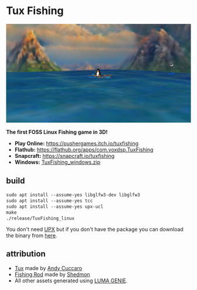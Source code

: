 # Tux Fishing

![Screenshot of the Tux Fishing game](https://raw.githubusercontent.com/mrbid/TuxFishing/main/screenshot.png)

**The first FOSS Linux Fishing game in 3D!**

- **Play Online:** https://pushergames.itch.io/tuxfishing
- **Flathub:** https://flathub.org/apps/com.voxdsp.TuxFishing
- **Snapcraft:** https://snapcraft.io/tuxfishing
- **Windows:** [TuxFishing_windows.zip](https://github.com/mrbid/TuxFishing/releases/download/1.0/TuxFishing_windows.zip)

## build
```
sudo apt install --assume-yes libglfw3-dev libglfw3
sudo apt install --assume-yes tcc
sudo apt install --assume-yes upx-ucl
make
./release/TuxFishing_linux
```
You don't need [UPX](https://upx.github.io/) but if you don't have the package you can download the binary from [here](https://github.com/upx/upx/releases).

## attribution
* [Tux](https://sketchfab.com/3d-models/tux-157de95fa4014050a969a8361a83d366) made by [Andy Cuccaro](https://andycuccaro.gumroad.com/)
* [Fishing Rod](https://sketchfab.com/3d-models/fishing-rod-1ffdece4c1054f44b640ef3a189ada09) made by [Shedmon](https://sketchfab.com/shedmon)
* All other assets generated using [LUMA GENIE](https://lumalabs.ai/genie).
